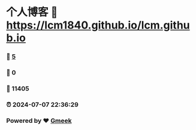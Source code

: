 # 个人博客 :link: https://lcm1840.github.io/lcm.github.io 
### :page_facing_up: [5](https://lcm1840.github.io/lcm.github.io/tag.html) 
### :speech_balloon: 0 
### :hibiscus: 11405 
### :alarm_clock: 2024-07-07 22:36:29 
### Powered by :heart: [Gmeek](https://github.com/Meekdai/Gmeek)
